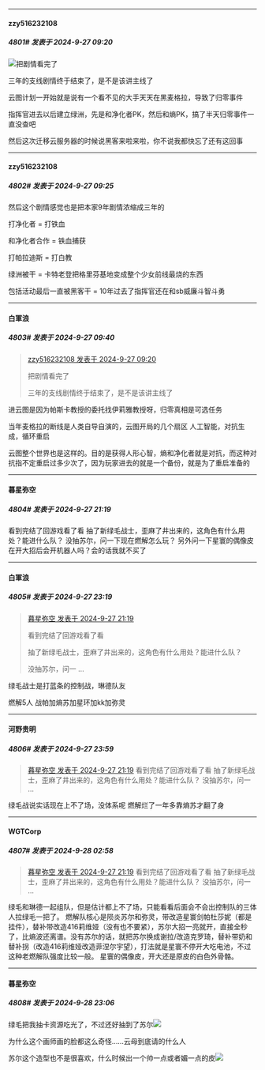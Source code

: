 ﻿
*****

####  zzy516232108  
##### 4801#       发表于 2024-9-27 09:20

<img src="https://static.saraba1st.com/image/smiley/face2017/067.png" referrerpolicy="no-referrer">把剧情看完了

三年的支线剧情终于结束了，是不是该讲主线了

云图计划一开始就是说有一个看不见的大手天天在黑麦格拉，导致了归零事件

指挥官进去以后建立绿洲，先是和净化者PK，然后和熵PK，搞了半天归零事件一直没查吧

然后这次迁移云服务器的时候说黑客来啦来啦，你不说我都快忘了还有这回事


*****

####  zzy516232108  
##### 4802#       发表于 2024-9-27 09:25

然后这个剧情感觉也是把本家9年剧情浓缩成三年的

打净化者 = 打铁血

和净化者合作 = 铁血捕获

打帕拉迪斯 = 打白教

绿洲被干 = 卡特老登把格里芬基地变成整个少女前线最烧的东西

包括活动最后一直被黑客干 = 10年过去了指挥官还在和sb威廉斗智斗勇


*****

####  白軍浪  
##### 4803#       发表于 2024-9-27 09:40

<blockquote><a href="httphttps://bbs.saraba1st.com/2b/forum.php?mod=redirect&amp;goto=findpost&amp;pid=66318982&amp;ptid=2015087" target="_blank">zzy516232108 发表于 2024-9-27 09:20</a>

把剧情看完了

三年的支线剧情终于结束了，是不是该讲主线了</blockquote>
进云图是因为帕斯卡教授的委托找伊莉雅教授呀，归零真相是可选任务

当年麦格拉的断线是人类自导自演的，云图开局的几个扇区 人工智能，对抗生成，循环重启

云图整个世界也是这样的。目的是获得人形心智，熵和净化者就是对抗，而这种对抗指不定重启过多少次了，因为玩家进去的就是一个备份，就是为了重启准备的


*****

####  暮星弥空  
##### 4804#       发表于 2024-9-27 21:19

看到完结了回游戏看了看
抽了新绿毛战士，歪麻了井出来的，这角色有什么用处？能进什么队？
没抽苏尔，问一下现在燃解怎么玩？
另外问一下星寰的偶像皮在开大招后会开机器人吗？会的话我就不买了


*****

####  白軍浪  
##### 4805#       发表于 2024-9-27 23:19

<blockquote><a href="httphttps://bbs.saraba1st.com/2b/forum.php?mod=redirect&amp;goto=findpost&amp;pid=66326214&amp;ptid=2015087" target="_blank">暮星弥空 发表于 2024-9-27 21:19</a>

看到完结了回游戏看了看

抽了新绿毛战士，歪麻了井出来的，这角色有什么用处？能进什么队？

没抽苏尔，问一 ...</blockquote>
绿毛战士是打蓝条的控制战，琳德队友

燃解5人 战帕加熵苏加星环加kk加弥灵


*****

####  河野贵明  
##### 4806#       发表于 2024-9-27 23:59

<blockquote><a href="httphttps://bbs.saraba1st.com/2b/forum.php?mod=redirect&amp;goto=findpost&amp;pid=66326214&amp;ptid=2015087" target="_blank">暮星弥空 发表于 2024-9-27 21:19</a>
看到完结了回游戏看了看
抽了新绿毛战士，歪麻了井出来的，这角色有什么用处？能进什么队？
没抽苏尔，问一 ...</blockquote>
绿毛战说实话现在上不了场，没体系呢
燃解烂了一年多靠熵苏才翻了身


*****

####  WGTCorp  
##### 4807#       发表于 2024-9-28 02:58

<blockquote><a href="httphttps://bbs.saraba1st.com/2b/forum.php?mod=redirect&amp;goto=findpost&amp;pid=66326214&amp;ptid=2015087" target="_blank">暮星弥空 发表于 2024-9-27 21:19</a>
看到完结了回游戏看了看
抽了新绿毛战士，歪麻了井出来的，这角色有什么用处？能进什么队？
没抽苏尔，问一 ...</blockquote>
绿毛和琳德一起组队，但是估计都上不了场，只能看看后面会不会出控制队的三体人拉绿毛一把了。
燃解队核心是陨炎苏尔和弥灵，带改造星寰剑帕杜莎妮（都是挂件），替补带改造416莉维娅（没有也不要紧），苏尔大招一亮就开，直接全秒了，比熵波还离谱。没有苏尔的话，就把苏尔换成谢拉/改造克罗琦，替补带奶和替补拐（改造416莉维娅改造菲涅尔宇望），打法就是星寰不停开大吃电池，不过这种老燃解队强度比较一般。
星寰的偶像皮，开大还是原皮的白色外骨骼。


*****

####  暮星弥空  
##### 4808#       发表于 2024-9-28 23:06

绿毛把我抽卡资源吃光了，不过还好抽到了苏尔<img src="https://static.saraba1st.com/image/smiley/face2017/091.png" referrerpolicy="no-referrer">

为什么这个画师画的脸都这么奇怪……云母到底请的什么人

苏尔这个造型也不是很喜欢，什么时候出一个帅一点或者媚一点的皮<img src="https://static.saraba1st.com/image/smiley/face2017/152.png" referrerpolicy="no-referrer">

